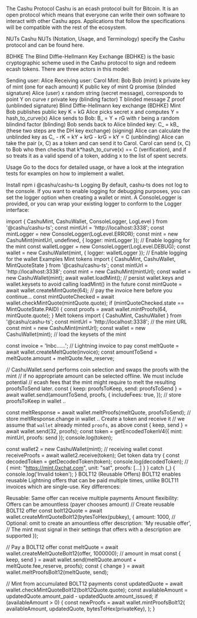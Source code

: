 The Cashu Protocol
Cashu is an ecash protocol built for Bitcoin. It is an open protocol which means that everyone can write their own software to interact with other Cashu apps. Applications that follow the specifications will be compatible with the rest of the ecosystem.

NUTs
Cashu NUTs (Notation, Usage, and Terminology) specify the Cashu protocol and can be found here.

BDHKE
The Blind Diffie-Hellmann Key Exchange (BDHKE) is the basic cryptographic scheme used in the Cashu protocol to sign and redeem ecash tokens. There are three actors in this model:

Sending user: Alice
Receiving user: Carol
Mint: Bob
Bob (mint)
k private key of mint (one for each amount)
K public key of mint
Q promise (blinded signature)
Alice (user)
x random string (secret message), corresponds to point Y on curve
r private key (blinding factor)
T blinded message
Z proof (unblinded signature)
Blind Diffie-Hellmann key exchange (BDHKE)
Mint Bob publishes public key K = kG
Alice picks secret x and computes Y = hash_to_curve(x)
Alice sends to Bob: B_ = Y + rG with r being a random blindind factor (blinding)
Bob sends back to Alice blinded key: C_ = kB_ (these two steps are the DH key exchange) (signing)
Alice can calculate the unblinded key as C_ - rK = kY + krG - krG = kY = C (unblinding)
Alice can take the pair (x, C) as a token and can send it to Carol.
Carol can send (x, C) to Bob who then checks that k*hash_to_curve(x) == C (verification), and if so treats it as a valid spend of a token, adding x to the list of spent secrets.


Usage
Go to the docs for detailed usage, or have a look at the integration tests for examples on how to implement a wallet.

Install
npm i @cashu/cashu-ts
Logging
By default, cashu-ts does not log to the console. If you want to enable logging for debugging purposes, you can set the logger option when creating a wallet or mint. A ConsoleLogger is provided, or you can wrap your existing logger to conform to the Logger interface:

import { CashuMint, CashuWallet, ConsoleLogger, LogLevel } from '@cashu/cashu-ts';
const mintUrl = 'http://localhost:3338';
const mintLogger = new ConsoleLogger(LogLevel.ERROR);
const mint = new CashuMint(mintUrl, undefined, { logger: mintLogger }); // Enable logging for the mint
const walletLogger = new ConsoleLogger(LogLevel.DEBUG);
const wallet = new CashuWallet(mint, { logger: walletLogger }); // Enable logging for the wallet
Examples
Mint tokens
import { CashuMint, CashuWallet, MintQuoteState } from '@cashu/cashu-ts';
const mintUrl = 'http://localhost:3338';
const mint = new CashuMint(mintUrl);
const wallet = new CashuWallet(mint);
await wallet.loadMint(); // persist wallet.keys and wallet.keysets to avoid calling loadMint() in the future
const mintQuote = await wallet.createMintQuote(64);
// pay the invoice here before you continue...
const mintQuoteChecked = await wallet.checkMintQuote(mintQuote.quote);
if (mintQuoteChecked.state == MintQuoteState.PAID) {
	const proofs = await wallet.mintProofs(64, mintQuote.quote);
}
Melt tokens
import { CashuMint, CashuWallet } from '@cashu/cashu-ts';
const mintUrl = 'http://localhost:3338'; // the mint URL
const mint = new CashuMint(mintUrl);
const wallet = new CashuWallet(mint); // load the keysets of the mint

const invoice = 'lnbc......'; // Lightning invoice to pay
const meltQuote = await wallet.createMeltQuote(invoice);
const amountToSend = meltQuote.amount + meltQuote.fee_reserve;

// CashuWallet.send performs coin selection and swaps the proofs with the mint
// if no appropriate amount can be selected offline. We must include potential
// ecash fees that the mint might require to melt the resulting proofsToSend later.
const { keep: proofsToKeep, send: proofsToSend } = await wallet.send(amountToSend, proofs, {
	includeFees: true,
});
// store proofsToKeep in wallet ..

const meltResponse = await wallet.meltProofs(meltQuote, proofsToSend);
// store meltResponse.change in wallet ..
Create a token and receive it
// we assume that `wallet` already minted `proofs`, as above
const { keep, send } = await wallet.send(32, proofs);
const token = getEncodedTokenV4({ mint: mintUrl, proofs: send });
console.log(token);

const wallet2 = new CashuWallet(mint); // receiving wallet
const receiveProofs = await wallet2.receive(token);
Get token data
try {
	const decodedToken = getDecodedToken(token);
	console.log(decodedToken); // { mint: "https://mint.0xchat.com", unit: "sat", proofs: [...] }
} catch (_) {
	console.log('Invalid token');
}
BOLT12 (Reusable Offers)
BOLT12 enables reusable Lightning offers that can be paid multiple times, unlike BOLT11 invoices which are single-use. Key differences:

Reusable: Same offer can receive multiple payments
Amount flexibility: Offers can be amountless (payer chooses amount)
// Create reusable BOLT12 offer
const bolt12Quote = await wallet.createMintQuoteBolt12(bytesToHex(pubkey), {
	amount: 1000, // Optional: omit to create an amountless offer
	description: 'My reusable offer', // The mint must signal in their settings that offers with a description are supported
});

// Pay a BOLT12 offer
const meltQuote = await wallet.createMeltQuoteBolt12(offer, 1000000); // amount in msat
const { keep, send } = await wallet.send(meltQuote.amount + meltQuote.fee_reserve, proofs);
const { change } = await wallet.meltProofsBolt12(meltQuote, send);

// Mint from accumulated BOLT12 payments
const updatedQuote = await wallet.checkMintQuoteBolt12(bolt12Quote.quote);
const availableAmount = updatedQuote.amount_paid - updatedQuote.amount_issued;
if (availableAmount > 0) {
	const newProofs = await wallet.mintProofsBolt12(
		availableAmount,
		updatedQuote,
		bytesToHex(privateKey),
	);
}